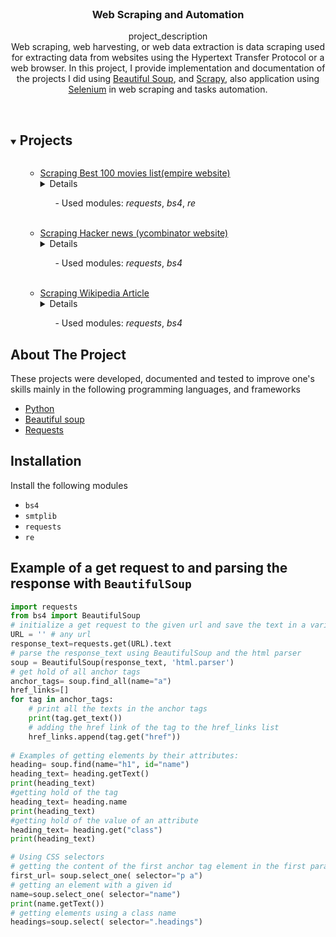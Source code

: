 <br />
<p align="center">

  <h3 align="center">Web Scraping and Automation </h3>

  <p align="center">
    project_description
    <br />
Web scraping, web harvesting, or web data extraction is data scraping used for extracting data from websites using the Hypertext Transfer Protocol or a web browser.
In this project, I provide implementation and documentation of the projects I did using <a href="#BS">Beautiful Soup</a>, and  <a href="#scrapy">Scrapy</a>, also application using <a href="#BS">Selenium</a> in web scraping and tasks automation.

   <br />
    <br />
  </p>

<!-- TABLE OF CONTENTS -->
<details open="open">
  <summary><h2 style="display: inline-block">Projects</h2></summary>
  <ol>
    <ul>
            <li><a href="https://github.com/amgad01/python-code/tree/main/Web%20scraping%20and%20automation/web%20scraping%20(beautiful%20soup)/scraping%20empire%20best%20100%20movies%20list">Scraping Best 100 movies list(empire website)</a></li>
            <details><br /> A project to scrap a live website, <a href="https://www.empireonline.com/movies/features/best-movies-2/">empire online</a>. Getting the Empire's list of the best 100 movies of all time – as voted by readers. and printing the list of the 100 movies  containing the order and the title of each movie</details>
                <ul> - Used modules: <em> requests</em>, <em> bs4</em>, <em>re</em></ul>
    </ul> <br/>
    <ul>
            <li><a href="https://github.com/amgad01/python-code/tree/main/Web%20scraping%20and%20automation/web%20scraping%20(beautiful%20soup)/hacker%20hacker%20news">Scraping Hacker news (ycombinator website)</a></li>
            <details><br /> A project to scrap a live website, <a href="https://news.ycombinator.com/news">ycombinator website</a>, to get the titles and links of the  posted news stories on the website , and the trending stories with the most upvote.</details>
                <ul> - Used modules: <em> requests</em>, <em> bs4</em></ul>
    </ul> <br/>
    <ul>
            <li><a href="https://github.com/amgad01/python-code/tree/main/Web%20scraping%20and%20automation/web%20scraping%20(beautiful%20soup)/scraping%20wikipedia%20article">Scraping Wikipedia Article</a></li>
            <details><br /> A project using the basics of Beautiful soup to scrap the content of a wikipedia article form the local file or using a get request with the link to the live article.<br>
    The local file is compressed just for simplicity and can be extracted to view the content or work with the file, otherwise a get request to the article link will also work.</details>
                <ul> - Used modules: <em> requests</em>, <em> bs4</em> </ul>
    </ul>

  </ol>
</details>

[comment]: <> (<!-- ABOUT THE PROJECT -->)
## About The Project
These projects were developed, documented and tested to improve one's skills  mainly in the following programming languages, and frameworks
* [Python](https://www.python.org/)
* [Beautiful soup ](https://www.crummy.com/software/BeautifulSoup/bs4/doc/)
* [Requests](https://docs.python-requests.org/en/master/)



[comment]: <> (<!-- GETTING STARTED -->)
## Installation 
Install the following modules 
* `bs4 ` 
* `smtplib` 
* `requests` 
* `re`

## Example of a get request to and parsing the response with `BeautifulSoup` 
```py
import requests
from bs4 import BeautifulSoup
# initialize a get request to the given url and save the text in a variable response_text
URL = '' # any url 
response_text=requests.get(URL).text
# parse the response_text using BeautifulSoup and the html parser 
soup = BeautifulSoup(response_text, 'html.parser')
# get hold of all anchor tags
anchor_tags= soup.find_all(name="a")
href_links=[]
for tag in anchor_tags:
    # print all the texts in the anchor tags
    print(tag.get_text())
    # adding the href link of the tag to the href_links list 
    href_links.append(tag.get("href"))
    
# Examples of getting elements by their attributes:
heading= soup.find(name="h1", id="name")
heading_text= heading.getText()
print(heading_text)
#getting hold of the tag
heading_text= heading.name
print(heading_text)
#getting hold of the value of an attribute
heading_text= heading.get("class")
print(heading_text)

# Using CSS selectors 
# getting the content of the first anchor tag element in the first paragraph
first_url= soup.select_one( selector="p a")
# getting an element with a given id
name=soup.select_one( selector="name")
print(name.getText())
# getting elements using a class name 
headings=soup.select( selector=".headings")
```